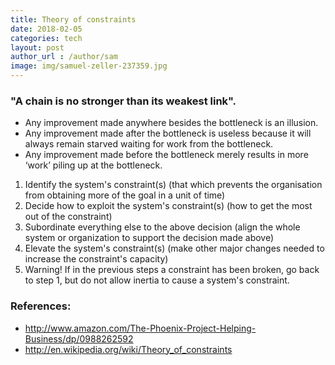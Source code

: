 ```yaml
---
title: Theory of constraints
date: 2018-02-05
categories: tech
layout: post
author_url : /author/sam
image: img/samuel-zeller-237359.jpg
---
```


### "A chain is no stronger than its weakest link".

- Any improvement made anywhere besides the bottleneck is an illusion.
- Any improvement made after the bottleneck is useless because it will always remain starved waiting for work from the bottleneck.
- Any improvement made before the bottleneck merely results in more ‘work’ piling up at the bottleneck.

1. Identify the system's constraint(s) (that which prevents the organisation from obtaining more of the goal in a unit of time)
2. Decide how to exploit the system's constraint(s) (how to get the most out of the constraint)
3. Subordinate everything else to the above decision (align the whole system or organization to support the decision made above)
4. Elevate the system's constraint(s) (make other major changes needed to increase the constraint's capacity)
5. Warning! If in the previous steps a constraint has been broken, go back to step 1, but do not allow inertia to cause a system's constraint.

### References:

- http://www.amazon.com/The-Phoenix-Project-Helping-Business/dp/0988262592
- http://en.wikipedia.org/wiki/Theory_of_constraints
